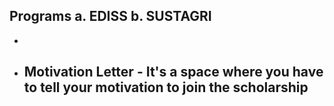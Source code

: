 Programs
a. EDISS
b. SUSTAGRI
- 
- 
- Motivation Letter - It's a space where you have to tell your motivation to join the scholarship
	- 